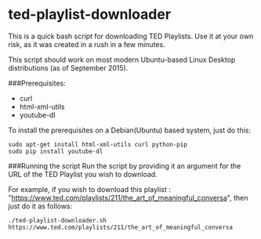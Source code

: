 # ted-playlist-downloader
This is a quick bash script for downloading TED Playlists. Use it at your own risk, as it was created in a rush in a few minutes. 

This script should work on most modern Ubuntu-based Linux Desktop distributions (as of September 2015).

###Prerequisites:
* curl
* html-xml-utils
* youtube-dl

To install the prerequisites on a Debian(Ubuntu) based system, just do this: 

    sudo apt-get install html-xml-utils curl python-pip
    sudo pip install youtube-dl

###Running the script
Run the script by providing it an argument for the URL of the TED Playlist you wish to download.

For example, if you wish to download this playlist : "https://www.ted.com/playlists/211/the_art_of_meaningful_conversa", then just do it as follows:
 
    ./ted-playlist-downloader.sh https://www.ted.com/playlists/211/the_art_of_meaningful_conversa
